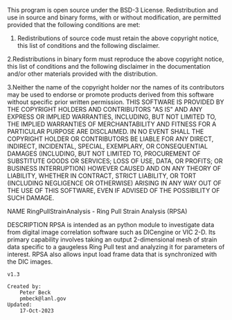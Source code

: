 This program is open source under the BSD-3 License.
Redistribution and use in source and binary forms, with or without modification, are permitted
provided that the following conditions are met:
1. Redistributions of source code must retain the above copyright notice, this list of conditions and
the following disclaimer.

2.Redistributions in binary form must reproduce the above copyright notice, this list of conditions
and the following disclaimer in the documentation and/or other materials provided with the
distribution.

3.Neither the name of the copyright holder nor the names of its contributors may be used to endorse
or promote products derived from this software without specific prior written permission.
THIS SOFTWARE IS PROVIDED BY THE COPYRIGHT HOLDERS AND CONTRIBUTORS "AS
IS" AND ANY EXPRESS OR IMPLIED WARRANTIES, INCLUDING, BUT NOT LIMITED TO, THE
IMPLIED WARRANTIES OF MERCHANTABILITY AND FITNESS FOR A PARTICULAR
PURPOSE ARE DISCLAIMED. IN NO EVENT SHALL THE COPYRIGHT HOLDER OR
CONTRIBUTORS BE LIABLE FOR ANY DIRECT, INDIRECT, INCIDENTAL, SPECIAL,
EXEMPLARY, OR CONSEQUENTIAL DAMAGES (INCLUDING, BUT NOT LIMITED TO,
PROCUREMENT OF SUBSTITUTE GOODS OR SERVICES; LOSS OF USE, DATA, OR PROFITS;
OR BUSINESS INTERRUPTION) HOWEVER CAUSED AND ON ANY THEORY OF LIABILITY,
WHETHER IN CONTRACT, STRICT LIABILITY, OR TORT (INCLUDING NEGLIGENCE OR
OTHERWISE) ARISING IN ANY WAY OUT OF THE USE OF THIS SOFTWARE, EVEN IF
ADVISED OF THE POSSIBILITY OF SUCH DAMAGE.



NAME
    RingPullStrainAnalysis - Ring Pull Strain Analysis (RPSA)

DESCRIPTION
    RPSA is intended as an python module to investigate data from digital image 
    correlation software such as DICengine or VIC 2-D. Its primary capability
    involves taking an output 2-dimensional mesh of strain data specific to a 
    gaugeless Ring Pull test and analyzing it for parameters of interest. RPSA 
    also allows input load frame data that is synchronized with the DIC images.
    
    v1.3
    
    Created by:
        Peter Beck
        pmbeck@lanl.gov
    Updated:
        17-Oct-2023

